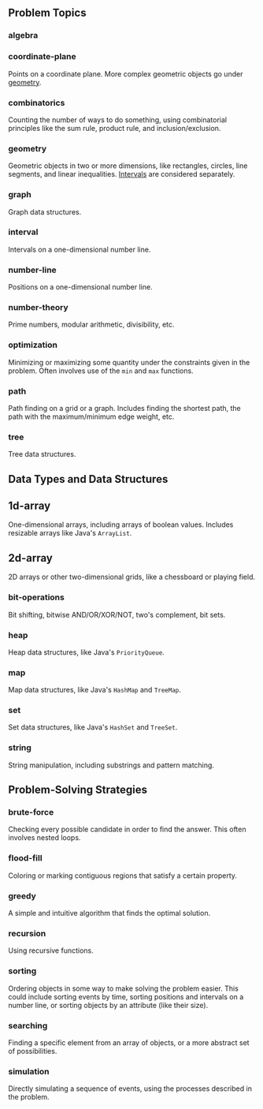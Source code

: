 ## Problem Topics

### algebra

### coordinate-plane

Points on a coordinate plane. More complex geometric objects go under [geometry](#geometry).

### combinatorics

Counting the number of ways to do something, using combinatorial principles like the sum rule, product rule, and inclusion/exclusion.

### geometry

Geometric objects in two or more dimensions, like rectangles, circles, line segments, and linear inequalities. [Intervals](#interval) are considered separately.

### graph

Graph data structures.

### interval

Intervals on a one-dimensional number line.

### number-line

Positions on a one-dimensional number line.

### number-theory

Prime numbers, modular arithmetic, divisibility, etc.

### optimization

Minimizing or maximizing some quantity under the constraints given in the problem. Often involves use of the `min` and `max` functions.

### path

Path finding on a grid or a graph. Includes finding the shortest path, the path with the maximum/minimum edge weight, etc.

### tree

Tree data structures.

## Data Types and Data Structures

## 1d-array

One-dimensional arrays, including arrays of boolean values. Includes resizable arrays like Java's `ArrayList`.

## 2d-array

2D arrays or other two-dimensional grids, like a chessboard or playing field.

### bit-operations

Bit shifting, bitwise AND/OR/XOR/NOT, two's complement, bit sets.

### heap

Heap data structures, like Java's `PriorityQueue`.

### map

Map data structures, like Java's `HashMap` and `TreeMap`.

### set

Set data structures, like Java's `HashSet` and `TreeSet`.

### string

String manipulation, including substrings and pattern matching.

## Problem-Solving Strategies

### brute-force

Checking every possible candidate in order to find the answer. This often involves nested loops.

### flood-fill

Coloring or marking contiguous regions that satisfy a certain property.

### greedy

A simple and intuitive algorithm that finds the optimal solution.

### recursion

Using recursive functions.

### sorting

Ordering objects in some way to make solving the problem easier. This could include sorting events by time, sorting positions and intervals on a number line, or sorting objects by an attribute (like their size).

### searching

Finding a specific element from an array of objects, or a more abstract set of possibilities.

### simulation

Directly simulating a sequence of events, using the processes described in the problem.
